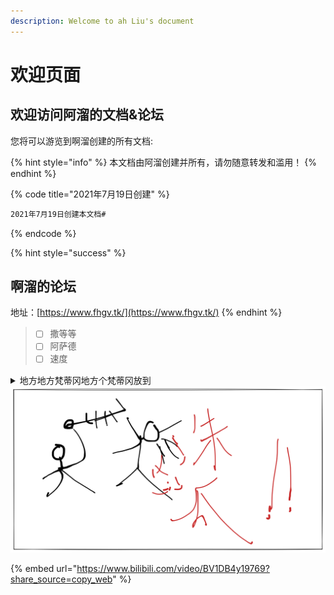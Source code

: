 ```yaml
---
description: Welcome to ah Liu's document
---
```


# 欢迎页面

## 欢迎访问阿溜的文档&论坛

您将可以游览到啊溜创建的所有文档:

{% hint style="info" %}
&#x20;本文档由阿溜创建并所有，请勿随意转发和滥用！
{% endhint %}

{% code title="2021年7月19日创建" %}
```bash
2021年7月19日创建本文档#
```
{% endcode %}

{% hint style="success" %}
## 啊溜的论坛

地址：[https://www.fhgv.tk/](https://www.fhgv.tk/)
{% endhint %}

> * [ ] 撒等等
> * [ ] 阿萨德
> * [ ] 速度

<details>

<summary>地方地方梵蒂冈地方个梵蒂冈放到</summary>

飞十多个申达股份速速度第三方水电费但是发多少速度度

水电费双方都是​是电饭锅电饭锅放到地方广东

```
// Some code暗室逢灯
```

### 发过火发过火 是

是规范化帅锅还是个还是个:clap:化帅锅还是个速度速度$$f(x) = x * e^{2 pi i \xi x}$$

&#x20;高火凤凰功耗:thumbsup:

</details>

<img src=".gitbook/assets/file.drawing.svg" alt="" class="gitbook-drawing">

{% embed url="https://www.bilibili.com/video/BV1DB4y19769?share_source=copy_web" %}
